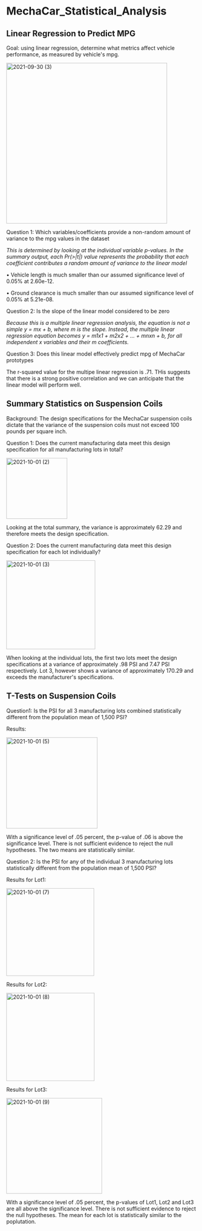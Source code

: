 # MechaCar_Statistical_Analysis

## Linear Regression to Predict MPG

Goal:  using linear regression, determine what metrics affect vehicle performance, as measured by vehicle's mpg.

<img width="425" alt="2021-09-30 (3)" src="https://user-images.githubusercontent.com/84471904/135563439-645c4a82-2b54-4d6f-823b-23e45a00ed3c.png">


Question 1:  Which variables/coefficients provide a non-random amount of variance to the mpg values in the dataset

_This is determined by looking at the individual variable p-values.  In the summary output, each Pr(>|t|) value represents the probability that each coefficient contributes a random amount of variance to the linear model_

•	Vehicle length is much smaller than our assumed significance level of 0.05% at 2.60e-12.

•	Ground clearance is much smaller than our assumed significance level of 0.05% at 5.21e-08.

Question 2:  Is the slope of the linear model considered to be zero

_Because this is a multiple linear regression analysis, the equation is not a simple y = mx + b, where m is the slope.  Instead, the multiple linear regression equation becomes y = m1x1 + m2x2 + … + mnxn + b, for all independent x variables and their m coefficients._

Question 3:  Does this linear model effectively predict mpg of MechaCar prototypes 

The r-squared value for the multipe linear regression is .71.  THis suggests that there is a strong positive correlation and we can anticipate that the linear model will perform well.  

## Summary Statistics on Suspension Coils

Background:  The design specifications for the MechaCar suspension coils dictate that the variance of the suspension coils must not exceed 100 pounds per square inch. 

Question 1: Does the current manufacturing data meet this design specification for all manufacturing lots in total?

<img width="161" alt="2021-10-01 (2)" src="https://user-images.githubusercontent.com/84471904/135667611-51dce5fa-be4a-472b-948a-1ddd53a627be.png">

Looking at the total summary, the variance is approximately 62.29 and therefore meets the design specification.


Question 2: Does the current manufacturing data meet this design specification for each lot individually? 

<img width="235" alt="2021-10-01 (3)" src="https://user-images.githubusercontent.com/84471904/135667793-f9bd88a8-e681-4c66-bd25-21d654b68b96.png">

When looking at the individual lots, the first two lots meet the design specifications at a variance of approximately .98 PSI and 7.47 PSI respectively.  Lot 3, however shows a variance of approximately 170.29 and exceeds the manufacturer's specifications.  

## T-Tests on Suspension Coils

Question1:  Is the PSI for all 3 manufacturing lots combined statistically different from the population mean of 1,500 PSI?

Results:

<img width="241" alt="2021-10-01 (5)" src="https://user-images.githubusercontent.com/84471904/135694695-180bb59b-3285-41f0-b80f-4de89987a61f.png">

With a significance level of .05 percent, the p-value of .06 is above the significance level.  There is not sufficient evidence to reject the null hypotheses.  The two means are statistically similar.  

Question 2:  Is the PSI for any of the individual 3 manufacturing lots statistically different from the population mean of 1,500 PSI?

Results for Lot1:

<img width="232" alt="2021-10-01 (7)" src="https://user-images.githubusercontent.com/84471904/135698065-25353f0c-638c-459d-8430-9b3357cfc28a.png">

Results for Lot2:

<img width="233" alt="2021-10-01 (8)" src="https://user-images.githubusercontent.com/84471904/135698101-76206c55-5a3e-453f-8a37-18bcb518d441.png">

Results for Lot3:

<img width="253" alt="2021-10-01 (9)" src="https://user-images.githubusercontent.com/84471904/135698144-d7cf3e53-ab21-4491-ba8f-71826d61241b.png">

With a significance level of .05 percent, the p-values of Lot1, Lot2 and Lot3 are all above the significance level.  There is not sufficient evidence to reject the null hypotheses.  The mean for each lot is statistically similar to the poplutation.  
























